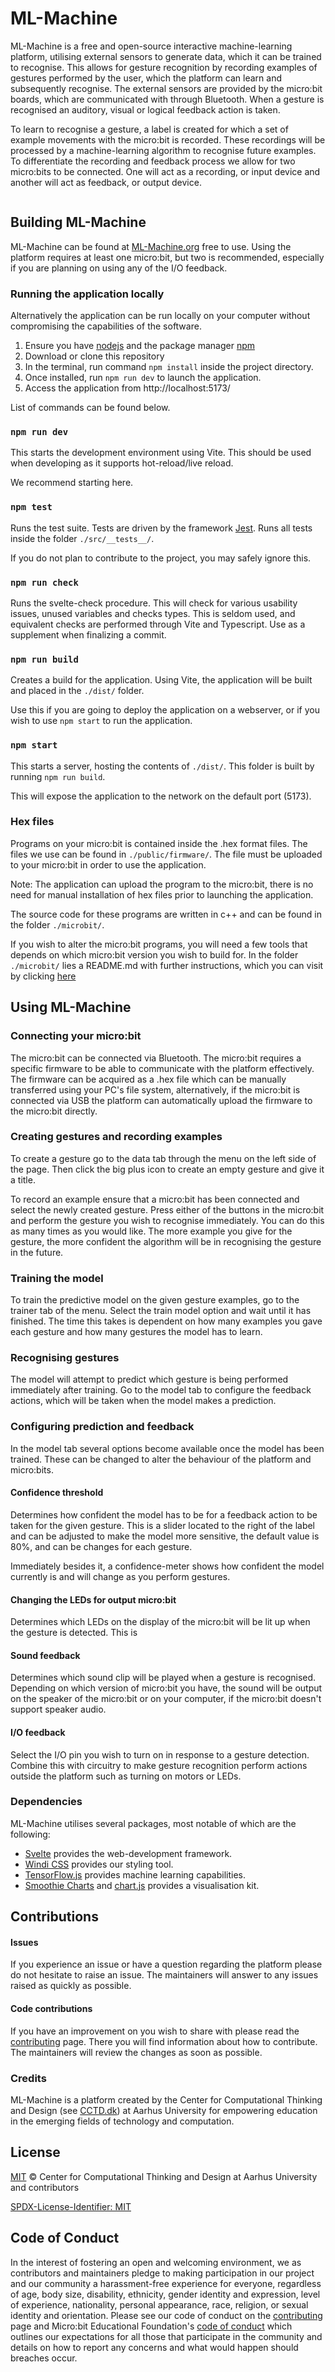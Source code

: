 # ML-Machine

ML-Machine is a free and open-source interactive machine-learning platform, utilising external sensors to generate data,
which it can be trained to recognise. This allows for gesture recognition by recording examples of gestures performed by
the user, which the platform can learn and subsequently recognise. The external sensors are provided by the micro:bit
boards, which are communicated with through Bluetooth. When a gesture is recognised an auditory, visual or logical
feedback action is taken.

To learn to recognise a gesture, a label is created for which a set of example movements with the micro:bit
is recorded. These recordings will be processed by a machine-learning algorithm to recognise future examples. To
differentiate the recording and feedback process we allow for two micro:bits to be connected. One will act as a
recording, or input device and another will act as feedback, or output device.

<div style="margin-left: 10%; margin-right: 10%">
<img style="border-radius: 5px" src="https://user-images.githubusercontent.com/6570193/236807377-5308b9c5-20e1-4a87-83cd-a2e0d822124b.png" alt="">
</div>

## Building ML-Machine

ML-Machine can be found at [ML-Machine.org](https://ml-machine.org/) free to use.
Using the platform requires at least one micro:bit, but two is recommended, especially if you are planning on using any
of the I/O feedback.

### Running the application locally

Alternatively the application can be run locally on your computer without compromising the capabilities of the software.

1. Ensure you have [nodejs](https://nodejs.org/) and the package manager [npm](https://www.npmjs.com/)
2. Download or clone this repository
3. In the terminal, run command `npm install` inside the project directory.
4. Once installed, run `npm run dev` to launch the application.
5. Access the application from http://localhost:5173/

List of commands can be found below.


### ```npm run dev```

This starts the development environment using Vite. This should be used when developing as it supports hot-reload/live reload.

We recommend starting here.

### ```npm test```

Runs the test suite. Tests are driven by the framework [Jest](https://jestjs.io/). Runs all tests inside the folder `./src/__tests__/`.

If you do not plan to contribute to the project, you may safely ignore this.

### ```npm run check```

Runs the svelte-check procedure. This will check for various usability issues, unused variables and checks types. This is seldom used, and equivalent checks are performed through Vite and Typescript. Use as a supplement when finalizing a commit. 

### ```npm run build```

Creates a build for the application. Using Vite, the application will be built and placed in the `./dist/` folder.

Use this if you are going to deploy the application on a webserver, or if you wish to use `npm start` to run the application.

### ```npm start```

This starts a server, hosting the contents of `./dist/`. This folder is built by running `npm run build`.

This will expose the application to the network on the default port (5173).


### Hex files

Programs on your micro:bit is contained inside the .hex format files. The files we use can be found in `./public/firmware/`.
The file must be uploaded to your micro:bit in order to use the application. 

Note: The application can upload the program to the micro:bit, there is no need for manual installation of hex files prior to launching the application.

The source code for these programs are written in c++ and can be found in the folder `./microbit/`. 

If you wish to alter the micro:bit programs, you will need a few tools that depends on which micro:bit version you wish to build for. In the folder `./microbit/` lies a README.md with further instructions, which you can visit by clicking [here](./microbit/)

## Using ML-Machine

### Connecting your micro:bit

The micro:bit can be connected via Bluetooth. The micro:bit requires a specific firmware to be able to communicate with
the platform effectively. The firmware can be acquired as a .hex file which can be manually transferred using your PC's
file system, alternatively, if the micro:bit is connected via USB the platform can automatically upload the firmware to
the micro:bit directly.

### Creating gestures and recording examples

To create a gesture go to the data tab through the menu on the left side of the page. Then click the big plus icon to
create an empty gesture and give it a title.

To record an example ensure that a micro:bit has been connected and select the newly created gesture. Press either of
the buttons in the micro:bit and perform the gesture you wish to recognise immediately. You can do this as many times as
you would like. The more example you give for the gesture, the more confident the algorithm will be in recognising the
gesture in the future.

### Training the model

To train the predictive model on the given gesture examples, go to the trainer tab of the menu. Select the train model
option and wait until it has finished. The time this takes is dependent on how many examples you gave each gesture and
how many gestures the model has to learn.

### Recognising gestures

The model will attempt to predict which gesture is being performed immediately after training. Go to the model tab to
configure the feedback actions, which will be taken when the model makes a prediction.

### Configuring prediction and feedback

In the model tab several options become available once the model has been trained. These can be changed to alter the
behaviour of the platform and micro:bits.

#### Confidence threshold

Determines how confident the model has to be for a feedback action to be taken for the given gesture. This is a slider
located to the right of the label and can be adjusted to make the model more sensitive, the default value is 80%, and
can be changes for each gesture.

Immediately besides it, a confidence-meter shows how confident the model currently is and will change as you perform
gestures.

#### Changing the LEDs for output micro:bit

Determines which LEDs on the display of the micro:bit will be lit up when the gesture is detected. This is

#### Sound feedback

Determines which sound clip will be played when a gesture is recognised. Depending on which version of micro:bit you
have, the sound will be output on the speaker of the micro:bit or on your computer, if the micro:bit doesn't support
speaker audio.

#### I/O feedback

Select the I/O pin you wish to turn on in response to a gesture detection. Combine this with circuitry to make gesture
recognition perform actions outside the platform such as turning on motors or LEDs.

### Dependencies

ML-Machine utilises several packages, most notable of which are the following:

- [Svelte](https://github.com/sveltejs/svelte) provides the web-development framework.
- [Windi CSS](https://github.com/windicss/windicss) provides our styling tool.
- [TensorFlow.js](https://github.com/tensorflow/tfjs) provides machine learning capabilities.
- [Smoothie Charts](https://github.com/joewalnes/smoothie) and [chart.js](https://github.com/chartjs/Chart.js) provides
  a visualisation kit.

## Contributions

#### Issues

If you experience an issue or have a question regarding the platform please do not hesitate to raise an issue. The
maintainers will answer to any issues raised as quickly as possible.

#### Code contributions

If you have an improvement on you wish to share with please read the [contributing](CONTRIBUTING.md) page. There you
will find information about how to contribute. The maintainers will review the changes as soon as possible.

### Credits

ML-Machine is a platform created by the Center for Computational Thinking and Design (see [CCTD.dk](https://cctd.dk)) at Aarhus University for empowering education in the emerging fields of technology and computation.

## License

[MIT](license) © Center for Computational Thinking and Design at Aarhus University and contributors

[SPDX-License-Identifier: MIT](LICENSE)

## Code of Conduct

In the interest of fostering an open and welcoming environment, we as contributors and maintainers pledge to making participation in our project and our community a harassment-free experience for everyone, regardless of age, body size, disability, ethnicity, gender identity and expression, level of experience, nationality, personal appearance, race, religion, or sexual identity and orientation. Please see our code of conduct on the [contributing](CONTRIBUTING.md) page and Micro:bit Educational Foundation's [code of conduct](https://microbit.org/safeguarding/) which outlines our expectations for all those that participate in the community and details on how to report any concerns and what would happen should breaches occur.
